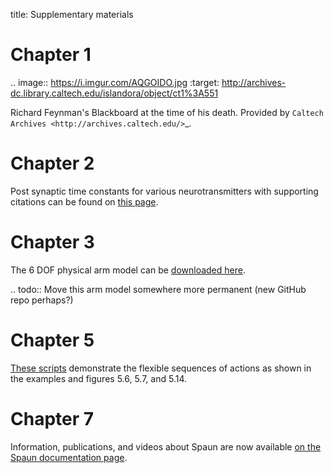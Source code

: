 title: Supplementary materials

Chapter 1
=========

.. image:: https://i.imgur.com/AQGOIDO.jpg
   :target: http://archives-dc.library.caltech.edu/islandora/object/ct1%3A551

Richard Feynman's Blackboard at the time of his death.
Provided by `Caltech Archives <http://archives.caltech.edu/>`_.

Chapter 2
=========

Post synaptic time constants for various neurotransmitters
with supporting citations can be found on [this page](http://compneuro.uwaterloo.ca/research/constants-constraints/neurotransmitter-time-constants-pscs.html).

Chapter 3
=========

The 6 DOF physical arm model can be [downloaded here](http://compneuro.uwaterloo.ca/research/motor-control/6-muscle-3-link-arm-model.html).

.. todo:: Move this arm model somewhere more permanent
          (new GitHub repo perhaps?)

Chapter 5
=========

[These scripts](http://models.nengo.ca/node/23) demonstrate
the flexible sequences of actions
as shown in the examples and figures 5.6, 5.7, and 5.14.

Chapter 7
=========

Information, publications, and videos about Spaun
are now available [on the Spaun documentation page](https://xchoo.github.io/spaun2.0).
